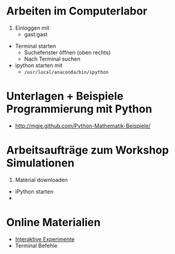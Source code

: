 Arbeiten im Computerlabor
=========================

1. Einloggen mit 
	- gast:gast
- Terminal starten
	- Suchefenster öffnen (oben rechts)
	- Nach Terminal suchen
- ipython starten mit
	- ```/usr/local/anaconda/bin/ipython``` 


Unterlagen + Beispiele Programmierung mit Python 
================================================

- http://mgje.github.com/Python-Mathematik-Beispiele/


Arbeitsaufträge zum Workshop Simulationen
=========================================

1. Material downloaden
-  iPython starten
-  




Online Materialien
==================
- [Interaktive Experimente](http://mgje.github.io/Interaktive_Experimente/)
- Terminal Befehle